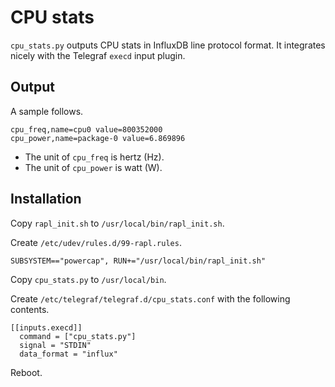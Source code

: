 # CPU stats

`cpu_stats.py` outputs CPU stats in InfluxDB line protocol format. It integrates nicely with the Telegraf `execd` input plugin.

## Output

A sample follows.

    cpu_freq,name=cpu0 value=800352000
    cpu_power,name=package-0 value=6.869896

- The unit of `cpu_freq` is hertz (Hz).
- The unit of `cpu_power` is watt (W).

## Installation

Copy `rapl_init.sh` to `/usr/local/bin/rapl_init.sh`.

Create `/etc/udev/rules.d/99-rapl.rules`.

    SUBSYSTEM=="powercap", RUN+="/usr/local/bin/rapl_init.sh"

Copy `cpu_stats.py` to `/usr/local/bin`.

Create `/etc/telegraf/telegraf.d/cpu_stats.conf` with the following contents.

    [[inputs.execd]]
      command = ["cpu_stats.py"]
      signal = "STDIN"
      data_format = "influx"

Reboot.
